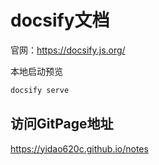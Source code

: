 # docsify文档

官网：<https://docsify.js.org/>

本地启动预览
```bash
docsify serve
```

## 访问GitPage地址

https://yidao620c.github.io/notes
